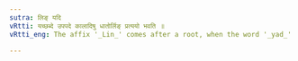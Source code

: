 ```yaml
---
sutra: लिङ् यदि
vRtti: यच्छब्दे उपपदे कालादिषु धातोर्लिङ् प्रत्ययो भवति ॥
vRtti_eng: The affix '_Lin_' comes after a root, when the word '_yad_' is in composition, and the words '_kala_', &c. occur in construction.

---
```

